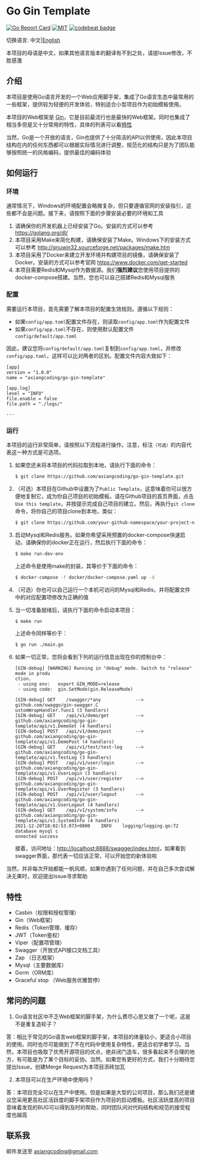 # Go Gin Template 

[![Go Report Card](https://goreportcard.com/badge/github.com/axiangcoding/go-gin-template)](https://goreportcard.com/report/github.com/axiangcoding/go-gin-template) [![MIT](https://img.shields.io/badge/license-MIT-green.svg)](./LICENSE) [![codebeat badge](https://codebeat.co/badges/25562f5b-a6ee-4ec8-a93d-97b55cec9a22)](https://codebeat.co/projects/github-com-axiangcoding-go-gin-template-master)

切换语言: 中文|[English](./README.md)

本项目的母语是中文，如果其他语言版本的翻译有不到之处，请提Issue修改，不胜感激

## 介绍

本项目是使用Go语言开发的一个Web应用脚手架，集成了Go语言生态中最常用的一些框架，提供较为轻便的开发体验，特别适合小型项目作为初始模板使用。

本项目的Web框架是 [Gin](https://github.com/gin-gonic/gin)，它是目前最流行也是最快的Web框架。同时也集成了相当多但是又十分常用的特性，具体的列表可以看[特性](./README_ZH.md#特性)

当然，Go是一个开放的语言，Gin也提供了十分简洁的API以供使用，因此本项目结构在内的任何东西都可以根据实际情况进行调整，规范化的结构只是为了团队能够按照统一的风格编码，提供最佳的编码体验

## 如何运行

### 环境

通常情况下，Windows的环境配置会略微复杂，但只要遵循官网的安装指引，这些都不会是问题。接下来，请按照下面的步骤安装必要的环境和工具

1. 请确保你的开发机器上已经安装了Go。安装的方式可以参考 https://golang.org/dl/
2. 本项目采用Make来简化构建，请确保安装了Make。Windows下的安装方式可以参考 http://gnuwin32.sourceforge.net/packages/make.htm
3. 本项目采用了Docker来建立开发环境并构建项目的镜像，请确保安装了Docker。安装的方式可以参考官网 https://www.docker.com/get-started
4. 本项目需要Redis和Mysql作为数据源。我们**强烈建议**您使用项目提供的docker-compose搭建。当然，您也可以自己搭建Redis和Mysql服务

### 配置

需要运行本项目，首先需要了解本项目的配置生效规则。遵循以下规则：

- 如果`config/app.toml`配置文件存在，则读取`config/app.toml`作为配置文件
- 如果`config/app.toml`不存在，则使用默认配置文件`config/default/app.toml`

因此，建议您将`config/default/app.toml`复制到`config/app.toml`，并修改`config/app.toml`，这样可以比对两者的区别。配置文件内容大致如下：

```
[app]
version = "1.0.0"
name = "axiangcoding/go-gin-template"

[app.log]
level = "INFO"
file.enable = false
file.path = "./logs/"

···
```

### 运行

本项目的运行非常简单，请按照以下流程进行操作。注意，标注`（可选）`的内容代表这一种方式是可选项。

1. 如果您还未将本项目的代码拉取到本地，请执行下面的命令：

   ```bash
   $ git clone https://github.com/axiangcoding/go-gin-template.git
   ```

2. （可选）本项目在Github中设置为了`Public Template`，这意味着你可以很方便地复制它，成为你自己项目的初始模板。请在Github项目的首页界面，点击 `Use this template`，并按提示完成自己项目的建立。然后，再执行`git clone`命令，将你自己的项目clone到本地，类似：

   ```bash
   $ git clone https://github.com/your-github-namespace/your-project-name.git
   ```

3. 启动Mysql和Redis服务。如果你希望采用预置的docker-compose快速启动，请确保你的docker正在运行，然后执行下面的命令：

   ```bash
   $ make run-dev-env
   ```

   上述命令是使用make的封装，其等价于下面的命令：

   ```bash
   $ docker-compose -f docker/docker-compose.yaml up -d
   ```


4. （可选）你也可以自己运行一个本机可访问的Mysql和Redis，并将配置文件中的对应配置项修改为正确的值

5. 当一切准备就绪后，请执行下面的命令启动本项目：

   ```bash
   $ make run
   ```

   上述命令同样等价于：

   ```bash
   $ go run ./main.go
   ```

6. 如果一切正常，您将会看到下列的运行信息出现在你的控制台中：

   ```
   [GIN-debug] [WARNING] Running in "debug" mode. Switch to "release" mode in produ
   ction.
    - using env:   export GIN_MODE=release
    - using code:  gin.SetMode(gin.ReleaseMode)
   
   [GIN-debug] GET    /swagger/*any             --> github.com/swaggo/gin-swagger.C
   ustomWrapHandler.func1 (3 handlers)
   [GIN-debug] GET    /api/v1/demo/get          --> github.com/axiangcoding/go-gin-
   template/api/v1.DemoGet (4 handlers)
   [GIN-debug] POST   /api/v1/demo/post         --> github.com/axiangcoding/go-gin-
   template/api/v1.DemoPost (4 handlers)
   [GIN-debug] GET    /api/v1/test/test-log     --> github.com/axiangcoding/go-gin-
   template/api/v1.TestLog (3 handlers)
   [GIN-debug] POST   /api/v1/user/login        --> github.com/axiangcoding/go-gin-
   template/api/v1.UserLogin (3 handlers)
   [GIN-debug] POST   /api/v1/user/register     --> github.com/axiangcoding/go-gin-
   template/api/v1.UserRegister (3 handlers)
   [GIN-debug] POST   /api/v1/user/logout       --> github.com/axiangcoding/go-gin-
   template/api/v1.UserLogout (4 handlers)
   [GIN-debug] GET    /api/v1/system/info       --> github.com/axiangcoding/go-gin-
   template/api/v1.SystemInfo (4 handlers)
   2021-12-20T18:02:53.073+0800    INFO    logging/logging.go:72   database mysql c
   onnected success
   ```

   接着，访问地址：[http://localhost:8888/swagger/index.html](http://localhost:8888/swagger/index.html)，如果看到swagger界面，那代表一切应该正常，可以开始您的新体验啦

当然，并非每次开始都能一帆风顺，如果你遇到了任何问题，并在自己多次尝试解决无果时，欢迎提出Issue寻求帮助

## 特性

- Casbin（权限和授权管理）
- Gin（Web框架）
- Redis（Token管理、缓存）
- JWT（Token鉴权）
- Viper（配置项管理）
- Swagger（开放式API接口文档工具）
- Zap （日志框架）
- Mysql（主要数据库）
- Gorm（ORM库）
- Graceful stop （Web服务优雅暂停）

## 常问的问题

1. Go语言社区中不乏Web框架的脚手架，为什么费尽心思又做了一个呢，这是不是重复造轮子？

  答：相比于常见的Go语言web框架的脚手架，本项目的体量较小，更适合小项目的使用。同时也尽可能做到了不在代码中使用复杂特性，更适合初学者学习。当然，本项目也吸取了优秀开源项目的优点，绝非闭门造车，很多看起来不合理的地方，有可能是为了某个目标的妥协。当然。如果您有更好的方式，我们十分期待您提出Issue，创建Merge Request为本项目添砖加瓦

2. 本项目可以在生产环境中使用吗？

  答：本项目完全可以在生产中使用。但是如果是大型的公司项目，那么我们还是建议您采用更高社区活跃度的脚手架项目作为项目的启动模板。社区活跃度高的项目意味着发现的BUG可以得到及时的帮助，同时团队间对代码结构和规范的接受程度也越高

## 联系我

邮件发送至 <axiangcoding@gmail.com>

